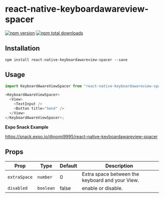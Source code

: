# react-native-keyboardawareview-spacer

[![npm version](https://img.shields.io/npm/v/react-native-keyboardawareview-spacer.svg)](https://www.npmjs.com/package/react-native-keyboardawareview-spacer) [![npm total downloads](https://img.shields.io/npm/dt/react-native-keyboardawareview-spacer.svg)](https://www.npmjs.com/package/react-native-keyboardawareview-spacer.svg)

## Installation

```shell
npm install react-native-keyboardawareview-spacer --save
```

## Usage

```js
import KeyboardAwareViewSpacer from "react-native-keyboardawareview-spacer";

<KeyboardAwareViewSpacer>
  <View>
    <TextInput />
    <Button title="Send" />
  </View>
</KeyboardAwareViewSpacer>;
```

**Expo Snack Example**

https://snack.expo.io/@nomi9995/react-native-keyboardawareview-spacer

## Props

| **Prop**     | **Type**  | **Default** | **Description**                                 |
| ------------ | --------- | ----------- | ----------------------------------------------- |
| `extraSpace` | `number`  | 0           | Extra space between the keyboard and your View. |
| `disabled`   | `boolean` | false       | enable or disable.                              |
